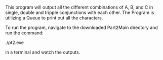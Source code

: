This program will output all the different combinations of A, B, and C in single, double and tripple conjunctions with each other. The Program is utilizing a Queue to print out all the characters.


To run the program, navigate to the downloaded Part2Main directory and run the command:

./pt2.exe

in a terminal and watch the outputs.
